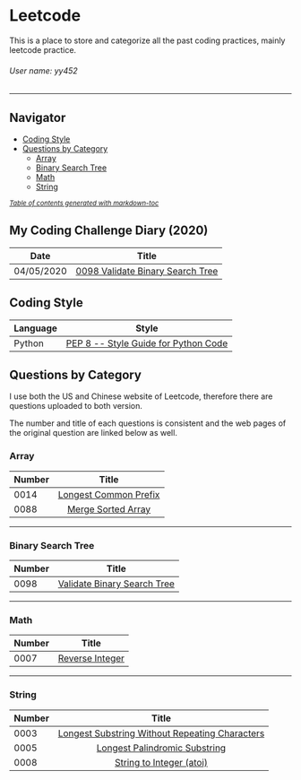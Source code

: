 # Leetcode
 This is a place to store and categorize all the past coding practices, mainly leetcode practice. 

###### User name: yy452
***
## Navigator
- [Coding Style](#coding-style)
- [Questions by Category](#questions-by-category)
  * [Array](#array)
  * [Binary Search Tree](#binary-search-tree)
  * [Math](#math)
  * [String](#string)

<small><i><a href='http://ecotrust-canada.github.io/markdown-toc/'>Table of contents generated with markdown-toc</a></i></small>

## My Coding Challenge Diary (2020)
| Date       | Title        |
| ------------- |:-------------:|
| 04/05/2020 | [0098 Validate Binary Search Tree](https://leetcode.com/problems/validate-binary-search-tree/)
## Coding Style
| Language       | Style        |
| ------------- |:-------------:|
| Python     | [PEP 8 -- Style Guide for Python Code](https://www.python.org/dev/peps/pep-0008/) |
## Questions by Category
I use both the US and Chinese website of Leetcode, therefore there are questions uploaded to both version.

The number and title of each questions is consistent and the web pages of the original question are linked below as well.
### Array
| Number | Title       |
| -------|:-------------:|
|  0014  | [Longest Common Prefix](https://leetcode.com/problems/longest-common-prefix/)|
|  0088  | [Merge Sorted Array](https://leetcode.com/problems/merge-sorted-array/)|

***
### Binary Search Tree
| Number | Title       |
| -------|:-------------:|
|  0098  | [Validate Binary Search Tree](https://leetcode.com/problems/validate-binary-search-tree/)

***
### Math
| Number | Title       |
| -------|:-------------:|
|  0007  | [Reverse Integer](https://leetcode.com/problems/reverse-integer/)

***
### String
| Number | Title       |
| -------|:-------------:|
|  0003  | [Longest Substring Without Repeating Characters](https://leetcode.com/problems/longest-substring-without-repeating-characters/)
|  0005  | [Longest Palindromic Substring](https://leetcode.com/problems/longest-palindromic-substring/)
|  0008  | [String to Integer (atoi)](https://leetcode.com/problems/string-to-integer-atoi/)

